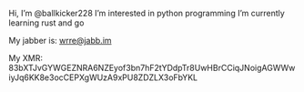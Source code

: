 Hi, I’m @ballkicker228
I’m interested in python programming
I’m currently learning rust and go

My jabber is:
wrre@jabb.im

My XMR: 83bXTJvGYWGEZNRA6NZEyof3bn7hF2tYDdpTr8UwHBrCCiqJNoigAGWWwiyJq6KK8e3ocCEPXgWUzA9xPU8ZDZLX3oFbYKL

<!---
ballkicker228/ballkicker228 is a ✨ special ✨ repository because its `README.md` (this file) appears on your GitHub profile.
You can click the Preview link to take a look at your changes.
--->
